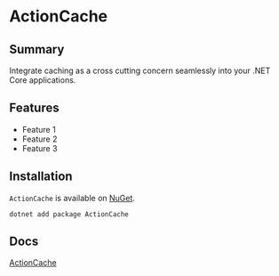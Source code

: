 
# ActionCache

## Summary

Integrate caching as a cross cutting concern seamlessly into your .NET Core applications.

## Features

- Feature 1
- Feature 2
- Feature 3

## Installation
`ActionCache` is available on [NuGet](https://www.nuget.org/packages/ActionCache/). 

    dotnet add package ActionCache

## Docs

[ActionCache](src/README.md)